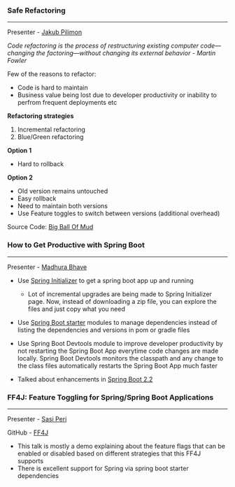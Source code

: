 ### Safe Refactoring
----
Presenter - [Jakub Pilimon](https://springoneplatform.io/2019/speakers/jakub-pilimon)

_Code refactoring is the process of restructuring existing computer code—changing the factoring—without changing its external behavior - Martin Fowler_

Few of the reasons to refactor:
* Code is hard to maintain
* Business value being lost due to developer productivity or inability to perfrom frequent deployments etc

**Refactoring strategies**
1. Incremental refactoring
2. Blue/Green refactoring 

**Option 1**
* Hard to rollback

**Option 2**
* Old version remains untouched
* Easy rollback
* Need to maintain both versions
* Use Feature toggles to switch between versions (additional overhead)

Source Code: [Big Ball Of Mud](https://github.com/pilloPl/bigballofmud)

### How to Get Productive with Spring Boot
----

Presenter - [Madhura Bhave](https://springoneplatform.io/2019/sessions/how-to-get-productive-with-spring-boot)

* Use [Spring Initializer](https://start.spring.io/) to get a spring boot app up and running
  * Lot of incremental upgrades are being made to Spring Initializer page. Now, instead of downloading a zip file, you can   explore the files and just copy what you need
  
* Use [Spring Boot starter](https://github.com/spring-projects/spring-boot/tree/master/spring-boot-project/spring-boot-starters) modules to manage dependencies instead of listing the dependencies and versions in pom or gradle files

* Use Spring Boot Devtools module to improve developer productivity by not restarting the Spring Boot App everytime code changes are made locally. Spring Boot Devtools monitors the classpath and any change to the class files automatically restarts the Spring Boot App much faster

* Talked about enhancements in [Spring Boot 2.2](https://github.com/spring-projects/spring-boot/wiki/Spring-Boot-2.2.0-Draft-Release-Notes)

### FF4J: Feature Toggling for Spring/Spring Boot Applications
---

Presenter - [Sasi Peri](https://springoneplatform.io/2019/speakers/sasi-peri)

GitHub - [FF4J](https://ff4j.github.io/)

* This talk is mostly a demo explaining about the feature flags that can be enabled or disabled based on different strategies that this FF4J supports
* There is excellent support for Spring via spring boot starter dependencies

